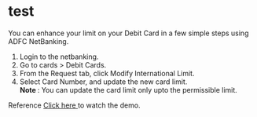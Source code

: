 # test
   
You can enhance your limit on your Debit Card in a few simple steps using ADFC NetBanking.
<ol>
    <li>  Login to the netbanking. 
    <li>  Go to cards > Debit Cards.
    <li>  From the Request tab, click Modify International Limit. 
    <li>  Select Card Number, and update the new card limit.<br>
      <b> Note </b>:
      You can update the card limit only upto the permissible limit.    
</ol>

Reference
<a href= "https://www.youtube.com/watch?v=tBKiEDRd4qk"> Click here </a> to watch the demo. <br>
